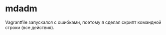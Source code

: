 # mdadm
Vagrantfile запускался с ошибками, поэтому я сделал скрипт командной строки (все действия).
